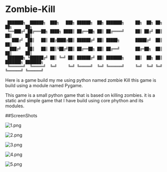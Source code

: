 # Zombie-Kill


```
 ███████╗  ██████╗  ███╗   ███╗ ██████╗  ██╗ ███████╗     ██╗  ██╗ ██╗ ██╗      ██╗
 ╚══███╔╝ ██╔═══██╗ ████╗ ████║ ██╔══██╗ ██║ ██╔════╝     ██║ ██╔╝ ██║ ██║      ██║
   ███╔╝  ██║   ██║ ██╔████╔██║ ██████╔╝ ██║ █████╗       █████╔╝  ██║ ██║      ██║
  ███╔╝   ██║   ██║ ██║╚██╔╝██║ ██╔══██╗ ██║ ██╔══╝       ██╔═██╗  ██║ ██║      ██║
 ███████╗ ╚██████╔╝ ██║ ╚═╝ ██║ ██████╔╝ ██║ ███████╗     ██║  ██╗ ██║ ███████╗ ███████╗
 ╚══════╝  ╚═════╝  ╚═╝     ╚═╝ ╚═════╝  ╚═╝ ╚══════╝     ╚═╝  ╚═╝ ╚═╝ ╚══════╝ ╚══════╝

```



Here is a game build my me using python named zombie Kill this game is build using a module named Pygame.

This game is a small python game that is based on killing zombies. it is a static and simple game that I have build using core phython and its modules.


##ScreenShots


![1.png](https://raw.githubusercontent.com/DevelopedByAnurag/Zombie-Kill/master/screenshots/1.png?token=AYnmNedyyRB9j2C1FZ-da7q8N7W3Gzuzks5bHBApwA%3D%3D)

![2.png](https://raw.githubusercontent.com/DevelopedByAnurag/Zombie-Kill/master/screenshots/2.png?token=AYnmNU4EqeB7oBMgxGlQWygKWfWmG4ydks5bHBE4wA%3D%3D)

![3.png](https://raw.githubusercontent.com/DevelopedByAnurag/Zombie-Kill/master/screenshots/3.png?token=AYnmNTd-1kdimr_MZMfs0aQanmxeNxDnks5bHBE-wA%3D%3D)

![4.png](https://raw.githubusercontent.com/DevelopedByAnurag/Zombie-Kill/master/screenshots/4.png?token=AYnmNfIc9luuYT165hvnMZMP9o2IQUrkks5bHBFTwA%3D%3D)

![5.png](https://raw.githubusercontent.com/DevelopedByAnurag/Zombie-Kill/master/screenshots/5.png?token=AYnmNT9xkSAmWe3beG_quaIlwOgZ8_Ldks5bHBH8wA%3D%3D)

